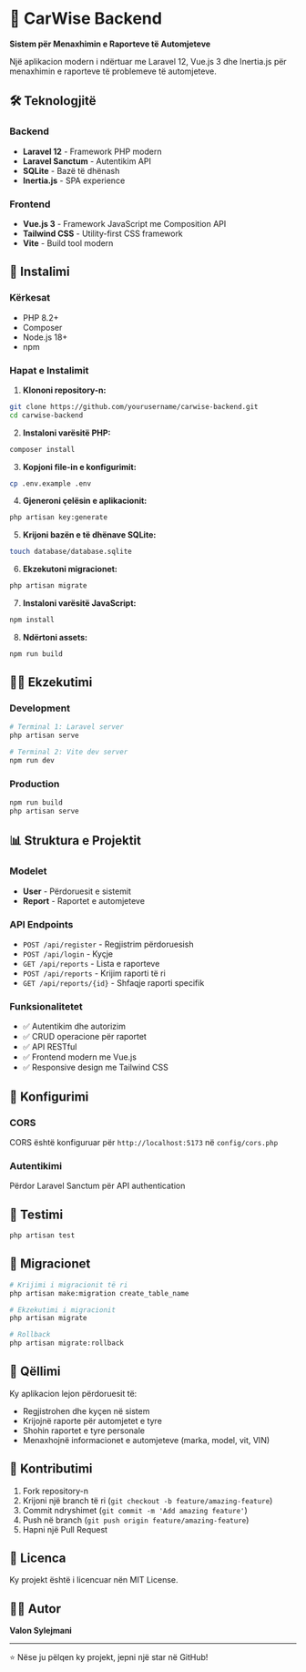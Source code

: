 # 🚗 CarWise Backend

**Sistem për Menaxhimin e Raporteve të Automjeteve**

Një aplikacion modern i ndërtuar me Laravel 12, Vue.js 3 dhe Inertia.js për menaxhimin e raporteve të problemeve të automjeteve.

## 🛠️ Teknologjitë

### Backend
- **Laravel 12** - Framework PHP modern
- **Laravel Sanctum** - Autentikim API
- **SQLite** - Bazë të dhënash
- **Inertia.js** - SPA experience

### Frontend
- **Vue.js 3** - Framework JavaScript me Composition API
- **Tailwind CSS** - Utility-first CSS framework
- **Vite** - Build tool modern

## 🚀 Instalimi

### Kërkesat
- PHP 8.2+
- Composer
- Node.js 18+
- npm

### Hapat e Instalimit

1. **Klononi repository-n:**
```bash
git clone https://github.com/yourusername/carwise-backend.git
cd carwise-backend
```

2. **Instaloni varësitë PHP:**
```bash
composer install
```

3. **Kopjoni file-in e konfigurimit:**
```bash
cp .env.example .env
```

4. **Gjeneroni çelësin e aplikacionit:**
```bash
php artisan key:generate
```

5. **Krijoni bazën e të dhënave SQLite:**
```bash
touch database/database.sqlite
```

6. **Ekzekutoni migracionet:**
```bash
php artisan migrate
```

7. **Instaloni varësitë JavaScript:**
```bash
npm install
```

8. **Ndërtoni assets:**
```bash
npm run build
```

## 🏃‍♂️ Ekzekutimi

### Development
```bash
# Terminal 1: Laravel server
php artisan serve

# Terminal 2: Vite dev server
npm run dev
```

### Production
```bash
npm run build
php artisan serve
```

## 📊 Struktura e Projektit

### Modelet
- **User** - Përdoruesit e sistemit
- **Report** - Raportet e automjeteve

### API Endpoints
- `POST /api/register` - Regjistrim përdoruesish
- `POST /api/login` - Kyçje
- `GET /api/reports` - Lista e raporteve
- `POST /api/reports` - Krijim raporti të ri
- `GET /api/reports/{id}` - Shfaqje raporti specifik

### Funksionalitetet
- ✅ Autentikim dhe autorizim
- ✅ CRUD operacione për raportet
- ✅ API RESTful
- ✅ Frontend modern me Vue.js
- ✅ Responsive design me Tailwind CSS

## 🔧 Konfigurimi

### CORS
CORS është konfiguruar për `http://localhost:5173` në `config/cors.php`

### Autentikimi
Përdor Laravel Sanctum për API authentication

## 🧪 Testimi

```bash
php artisan test
```

## 📝 Migracionet

```bash
# Krijimi i migracionit të ri
php artisan make:migration create_table_name

# Ekzekutimi i migracionit
php artisan migrate

# Rollback
php artisan migrate:rollback
```

## 🎯 Qëllimi

Ky aplikacion lejon përdoruesit të:
- Regjistrohen dhe kyçen në sistem
- Krijojnë raporte për automjetet e tyre
- Shohin raportet e tyre personale
- Menaxhojnë informacionet e automjeteve (marka, model, vit, VIN)

## 🤝 Kontributimi

1. Fork repository-n
2. Krijoni një branch të ri (`git checkout -b feature/amazing-feature`)
3. Commit ndryshimet (`git commit -m 'Add amazing feature'`)
4. Push në branch (`git push origin feature/amazing-feature`)
5. Hapni një Pull Request

## 📄 Licenca

Ky projekt është i licencuar nën MIT License.

## 👨‍💻 Autor

**Valon Sylejmani**

---

⭐ Nëse ju pëlqen ky projekt, jepni një star në GitHub!

